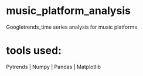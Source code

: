 # music_platform_analysis
Googletrends_time series analysis for music platforms

# tools used:
Pytrends | Numpy | Pandas | Matplotlib


